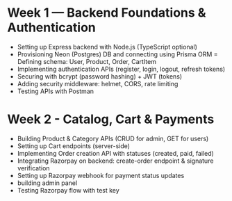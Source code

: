 # Week 1 — Backend Foundations & Authentication

- Setting up Express backend with Node.js (TypeScript optional)
- Provisioning Neon (Postgres) DB and connecting using Prisma ORM
= Defining schema: User, Product, Order, CartItem
- Implementing authentication APIs (register, login, logout, refresh tokens)
- Securing with bcrypt (password hashing) + JWT (tokens)
- Adding security middleware: helmet, CORS, rate limiting
- Testing APIs with Postman


# Week 2 - Catalog, Cart & Payments

- Building Product & Category APIs (CRUD for admin, GET for users)
- Setting up Cart endpoints (server-side)
- Implementing Order creation API with statuses (created, paid, failed)
- Integrating Razorpay on backend: create-order endpoint & signature verification
- Setting up Razorpay webhook for payment status updates
- building admin panel 
- Testing Razorpay flow with test key
